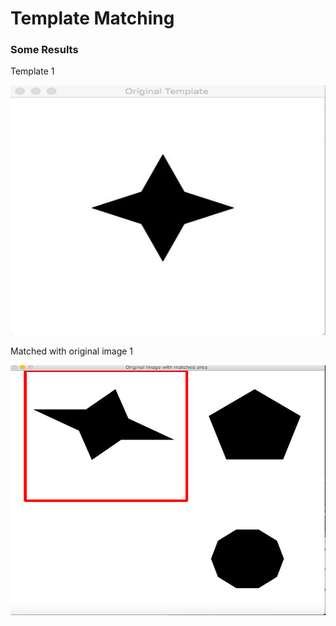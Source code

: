 # Template Matching

### Some Results


Template 1

<img src="https://github.com/imsanjoykb/Bunch-of-Computer-Vision-Projects/blob/master/TemplateMatching/Example%20-%20Template%201.png" alt="" data-canonical-src="https://github.com/imsanjoykb/Bunch-of-Computer-Vision-Projects/blob/master/TemplateMatching/Example%20-%20Template%201.png" width="600" height="400" />

Matched with original image 1

<img src="https://github.com/imsanjoykb/Bunch-of-Computer-Vision-Projects/blob/master/TemplateMatching/Example%20-%20Matched%201.png" alt="" data-canonical-src="https://github.com/imsanjoykb/Bunch-of-Computer-Vision-Projects/blob/master/TemplateMatching/Example%20-%20Matched%201.png" width="600" height="400" />




